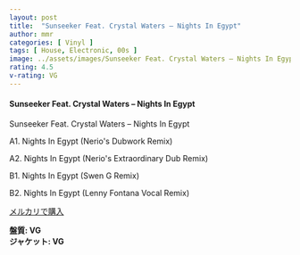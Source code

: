 ```yaml
---
layout: post
title:  "Sunseeker Feat. Crystal Waters – Nights In Egypt"
author: mmr
categories: [ Vinyl ]
tags: [ House, Electronic, 00s ]
image: ../assets/images/Sunseeker Feat. Crystal Waters – Nights In Egypt.jpg
rating: 4.5
v-rating: VG
---
```


#### Sunseeker Feat. Crystal Waters – Nights In Egypt

Sunseeker Feat. Crystal Waters – Nights In Egypt

A1. Nights In Egypt (Nerio's Dubwork Remix)

A2. Nights In Egypt (Nerio's Extraordinary Dub Remix)

B1. Nights In Egypt (Swen G Remix)

B2. Nights In Egypt (Lenny Fontana Vocal Remix)

[メルカリで購入](https://jp.mercari.com/item/m71855515257?afid=6142608987)

<div class="mt-4 mb-4 d-flex align-items-center">
<strong class="mr-1">盤質: VG</strong>
</div>
<div class="mt-4 mb-4 d-flex align-items-center">
<strong class="mr-1">ジャケット: VG</strong>
</div>
